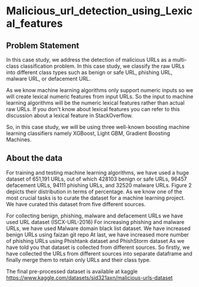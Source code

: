 # Malicious_url_detection_using_Lexical_features
## Problem Statement

In this case study, we address the detection of malicious URLs as a multi-class classification problem. In this case study, we classify the raw URLs into different class types such as benign or safe URL, phishing URL, malware URL, or defacement URL.

As we know machine learning algorithms only support numeric inputs so we will create lexical numeric features from input URLs. So the input to machine learning algorithms will be the numeric lexical features rather than actual raw URLs. If you don't know about lexical features you can refer to this discussion about a lexical feature in StackOverflow.

So, in this case study, we will be using three well-known boosting machine learning classifiers namely XGBoost, Light GBM, Gradient Boosting Machines.

## About the data

For training and testing machine learning algorithms, we have used a huge dataset of 651,191 URLs, out of which 428103 benign or safe URLs, 96457 defacement URLs, 94111 phishing URLs, and 32520 malware URLs. Figure 2 depicts their distribution in terms of percentage. As we know one of the most crucial tasks is to curate the dataset for a machine learning project. We have curated this dataset from five different sources.

For collecting benign, phishing, malware and defacement URLs we have used URL dataset (ISCX-URL-2016) For increasing phishing and malware URLs, we have used Malware domain black list dataset. We have increased benign URLs using faizan git repo At last, we have increased more number of phishing URLs using Phishtank dataset and PhishStorm dataset As we have told you that dataset is collected from different sources. So firstly, we have collected the URLs from different sources into separate dataframe and finally merge them to retain only URLs and their class type.

The final pre-processed dataset is available at kaggle https://www.kaggle.com/datasets/sid321axn/malicious-urls-dataset
